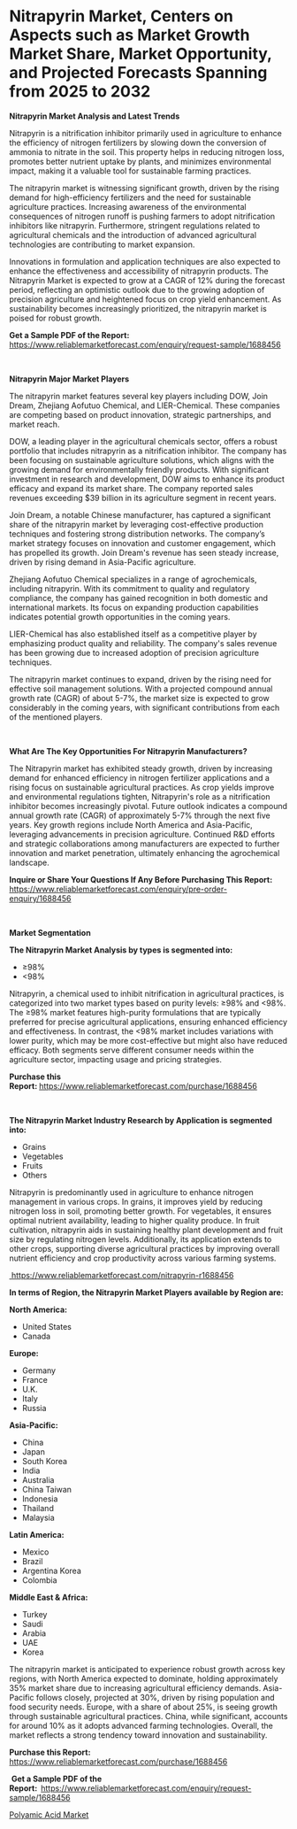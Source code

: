 <p><h1>Nitrapyrin Market, Centers on Aspects such as Market Growth Market Share, Market Opportunity, and Projected Forecasts Spanning from 2025 to 2032</h1></p><p><strong>Nitrapyrin Market Analysis and Latest Trends</strong></p>
<p><p>Nitrapyrin is a nitrification inhibitor primarily used in agriculture to enhance the efficiency of nitrogen fertilizers by slowing down the conversion of ammonia to nitrate in the soil. This property helps in reducing nitrogen loss, promotes better nutrient uptake by plants, and minimizes environmental impact, making it a valuable tool for sustainable farming practices.</p><p>The nitrapyrin market is witnessing significant growth, driven by the rising demand for high-efficiency fertilizers and the need for sustainable agriculture practices. Increasing awareness of the environmental consequences of nitrogen runoff is pushing farmers to adopt nitrification inhibitors like nitrapyrin. Furthermore, stringent regulations related to agricultural chemicals and the introduction of advanced agricultural technologies are contributing to market expansion.</p><p>Innovations in formulation and application techniques are also expected to enhance the effectiveness and accessibility of nitrapyrin products. The Nitrapyrin Market is expected to grow at a CAGR of 12% during the forecast period, reflecting an optimistic outlook due to the growing adoption of precision agriculture and heightened focus on crop yield enhancement. As sustainability becomes increasingly prioritized, the nitrapyrin market is poised for robust growth.</p></p>
<p><strong>Get a Sample PDF of the Report:&nbsp;</strong> <a href="https://www.reliablemarketforecast.com/enquiry/request-sample/1688456?utm_campaign=3096&utm_medium=2&utm_source=Github&utm_content=ia&utm_term=31032025&utm_id=nitrapyrin">https://www.reliablemarketforecast.com/enquiry/request-sample/1688456</a></p>
<p>&nbsp;</p>
<p><strong>Nitrapyrin Major Market Players</strong></p>
<p><p>The nitrapyrin market features several key players including DOW, Join Dream, Zhejiang Aofutuo Chemical, and LIER-Chemical. These companies are competing based on product innovation, strategic partnerships, and market reach.</p><p>DOW, a leading player in the agricultural chemicals sector, offers a robust portfolio that includes nitrapyrin as a nitrification inhibitor. The company has been focusing on sustainable agriculture solutions, which aligns with the growing demand for environmentally friendly products. With significant investment in research and development, DOW aims to enhance its product efficacy and expand its market share. The company reported sales revenues exceeding $39 billion in its agriculture segment in recent years.</p><p>Join Dream, a notable Chinese manufacturer, has captured a significant share of the nitrapyrin market by leveraging cost-effective production techniques and fostering strong distribution networks. The company’s market strategy focuses on innovation and customer engagement, which has propelled its growth. Join Dream's revenue has seen steady increase, driven by rising demand in Asia-Pacific agriculture.</p><p>Zhejiang Aofutuo Chemical specializes in a range of agrochemicals, including nitrapyrin. With its commitment to quality and regulatory compliance, the company has gained recognition in both domestic and international markets. Its focus on expanding production capabilities indicates potential growth opportunities in the coming years.</p><p>LIER-Chemical has also established itself as a competitive player by emphasizing product quality and reliability. The company's sales revenue has been growing due to increased adoption of precision agriculture techniques.</p><p>The nitrapyrin market continues to expand, driven by the rising need for effective soil management solutions. With a projected compound annual growth rate (CAGR) of about 5-7%, the market size is expected to grow considerably in the coming years, with significant contributions from each of the mentioned players.</p></p>
<p>&nbsp;</p>
<p><strong>What Are The Key Opportunities For Nitrapyrin Manufacturers?</strong></p>
<p><p>The Nitrapyrin market has exhibited steady growth, driven by increasing demand for enhanced efficiency in nitrogen fertilizer applications and a rising focus on sustainable agricultural practices. As crop yields improve and environmental regulations tighten, Nitrapyrin's role as a nitrification inhibitor becomes increasingly pivotal. Future outlook indicates a compound annual growth rate (CAGR) of approximately 5-7% through the next five years. Key growth regions include North America and Asia-Pacific, leveraging advancements in precision agriculture. Continued R&D efforts and strategic collaborations among manufacturers are expected to further innovation and market penetration, ultimately enhancing the agrochemical landscape.</p></p>
<p><strong>Inquire or Share Your Questions If Any Before Purchasing This Report:</strong> <a href="https://www.reliablemarketforecast.com/enquiry/pre-order-enquiry/1688456?utm_campaign=3096&utm_medium=2&utm_source=Github&utm_content=ia&utm_term=31032025&utm_id=nitrapyrin">https://www.reliablemarketforecast.com/enquiry/pre-order-enquiry/1688456</a></p>
<p>&nbsp;</p>
<p><strong>Market Segmentation</strong></p>
<p><strong>The Nitrapyrin Market Analysis by types is segmented into:</strong></p>
<p><ul><li>≥98%</li><li><98%</li></ul></p>
<p><p>Nitrapyrin, a chemical used to inhibit nitrification in agricultural practices, is categorized into two market types based on purity levels: ≥98% and <98%. The ≥98% market features high-purity formulations that are typically preferred for precise agricultural applications, ensuring enhanced efficiency and effectiveness. In contrast, the <98% market includes variations with lower purity, which may be more cost-effective but might also have reduced efficacy. Both segments serve different consumer needs within the agriculture sector, impacting usage and pricing strategies.</p></p>
<p><strong>Purchase this Report:&nbsp;</strong><a href="https://www.reliablemarketforecast.com/purchase/1688456?utm_campaign=3096&utm_medium=2&utm_source=Github&utm_content=ia&utm_term=31032025&utm_id=nitrapyrin">https://www.reliablemarketforecast.com/purchase/1688456</a></p>
<p>&nbsp;</p>
<p><strong>The Nitrapyrin Market Industry Research by Application is segmented into:</strong></p>
<p><ul><li>Grains</li><li>Vegetables</li><li>Fruits</li><li>Others</li></ul></p>
<p><p>Nitrapyrin is predominantly used in agriculture to enhance nitrogen management in various crops. In grains, it improves yield by reducing nitrogen loss in soil, promoting better growth. For vegetables, it ensures optimal nutrient availability, leading to higher quality produce. In fruit cultivation, nitrapyrin aids in sustaining healthy plant development and fruit size by regulating nitrogen levels. Additionally, its application extends to other crops, supporting diverse agricultural practices by improving overall nutrient efficiency and crop productivity across various farming systems.</p></p>
<p><a href="https://www.reliablemarketforecast.com/nitrapyrin-r1688456?utm_campaign=3096&utm_medium=2&utm_source=Github&utm_content=ia&utm_term=31032025&utm_id=nitrapyrin">&nbsp;https://www.reliablemarketforecast.com/nitrapyrin-r1688456</a></p>
<p><strong>In terms of Region, the Nitrapyrin Market Players available by Region are:</strong></p>
<p>
    <p> <strong> North America: </strong>
        <ul>
            <li>United States</li>
            <li>Canada</li>
        </ul>
        </p> 
    <p> <strong> Europe: </strong>
        <ul>
            <li>Germany</li>
            <li>France</li>
            <li>U.K.</li>
            <li>Italy</li>
            <li>Russia</li>
        </ul>
        </p> 
    <p> <strong> Asia-Pacific: </strong>
        <ul>
            <li>China</li>
            <li>Japan</li>
            <li>South Korea</li>
            <li>India</li>
            <li>Australia</li>
            <li>China Taiwan</li>
            <li>Indonesia</li>
            <li>Thailand</li>
            <li>Malaysia</li>
        </ul>
        </p> 
    <p> <strong> Latin America: </strong>
        <ul>
            <li>Mexico</li>
            <li>Brazil</li>
            <li>Argentina Korea</li>
            <li>Colombia</li>
        </ul>
        </p> 
    <p> <strong> Middle East & Africa: </strong>
        <ul>
            <li>Turkey</li>
            <li>Saudi</li>
            <li>Arabia</li>
            <li>UAE</li>
            <li>Korea</li>
        </ul>
    </p>
    </p>
<p><p>The nitrapyrin market is anticipated to experience robust growth across key regions, with North America expected to dominate, holding approximately 35% market share due to increasing agricultural efficiency demands. Asia-Pacific follows closely, projected at 30%, driven by rising population and food security needs. Europe, with a share of about 25%, is seeing growth through sustainable agricultural practices. China, while significant, accounts for around 10% as it adopts advanced farming technologies. Overall, the market reflects a strong tendency toward innovation and sustainability.</p></p>
<p><strong>Purchase this Report: </strong><a href="https://www.reliablemarketforecast.com/purchase/1688456?utm_campaign=3096&utm_medium=2&utm_source=Github&utm_content=ia&utm_term=31032025&utm_id=nitrapyrin">https://www.reliablemarketforecast.com/purchase/1688456</a></p>
<p>&nbsp;<strong>Get a Sample PDF of the Report:&nbsp;&nbsp;</strong><a href="https://www.reliablemarketforecast.com/enquiry/request-sample/1688456?utm_campaign=3096&utm_medium=2&utm_source=Github&utm_content=ia&utm_term=31032025&utm_id=nitrapyrin">https://www.reliablemarketforecast.com/enquiry/request-sample/1688456</a></p>
<p><strong></strong></p>
<p><p><a href="https://github.com/guleealhani/Market-Research-Report-List-1/blob/main/polyamic-acid-market.md?utm_campaign=3096&utm_medium=2&utm_source=Github&utm_content=ia&utm_term=31032025&utm_id=nitrapyrin">Polyamic Acid Market</a></p></p>
